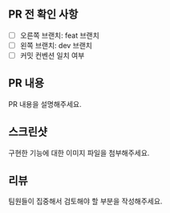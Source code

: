 ## PR 전 확인 사항
- [ ]  오른쪽 브랜치: feat 브랜치
- [ ]  왼쪽 브랜치: dev 브랜치
- [ ]  커밋 컨벤션 일치 여부

## PR 내용
PR 내용을 설명해주세요.

## 스크린샷
구현한 기능에 대한 이미지 파일을 첨부해주세요.

## 리뷰
팀원들이 집중해서 검토해야 할 부분을 작성해주세요.
